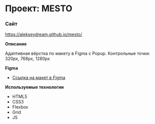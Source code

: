 # Проект: MESTO

### Сайт
https://alekseydream.github.io/mesto/

**Описание**

Адаптивная вёрстка по макету в Figma c Popup. Контрольные точки: 320px, 768px, 1280px

**Figma**

* [Ссылка на макет в Figma](https://www.figma.com/file/2cn9N9jSkmxD84oJik7xL7/JavaScript.-Sprint-4?node-id=0%3A1&t=nU8KDT7p4vSOuVki-0)

**Используемые технологии**
<ul>
  <li>HTML5</li>
  <li>CSS3</li>
  <li>Flexbox</li>
  <li>Grid</li>
  <li>JS</li>
</ul>
